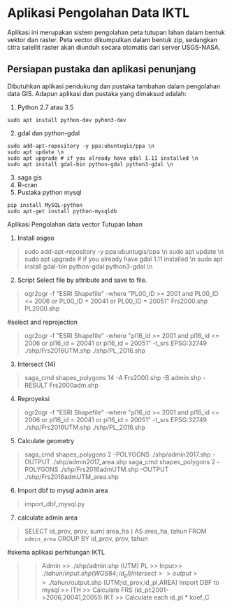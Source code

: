 ﻿# Aplikasi Pengolahan Data IKTL
Aplikasi ini merupakan sistem pengolahan peta tutupan lahan dalam bentuk vektor dan raster. Peta vector dikumpulkan dalam bentuk zip, sedangkan citra satellit raster akan diunduh secara otomatis dari server USGS-NASA. 

## Persiapan pustaka dan aplikasi penunjang
Dibutuhkan aplikasi pendukung dan pustaka tambahan dalam pengolahan data GIS. Adapun aplikasi dan pustaka yang dimaksud adalah:
1. Python 2.7 atau 3.5
```
sudo apt install python-dev pyhon3-dev
```
2. gdal dan python-gdal
```
sudo add-apt-repository -y ppa:ubuntugis/ppa \n
sudo apt update \n
sudo apt upgrade # if you already have gdal 1.11 installed \n
sudo apt install gdal-bin python-gdal python3-gdal \n
```
3. saga gis
4. R-cran
5. Pustaka python mysql
```
pip install MySQL-python
sudo apt-get install python-mysqldb
```


Aplikasi Pengolahan data vector Tutupan lahan 

1. Install osgeo
> sudo add-apt-repository -y ppa:ubuntugis/ppa \n
> sudo apt update \n
> sudo apt upgrade # if you already have gdal 1.11 installed \n
> sudo apt install gdal-bin python-gdal python3-gdal \n

2. Script Select file by attribute and save to file.
> ogr2ogr -f "ESRI Shapefile" -where "PL00_ID >= 2001 and PL00_ID <= 2006 or PL00_ID = 20041 or PL00_ID = 20051" Frs2000.shp PL2000.shp

#select and reprojection
> ogr2ogr -f "ESRI Shapefile" -where "pl16_id >= 2001 and pl16_id <= 2006 or pl16_id = 20041 or pl16_id = 20051" -t_srs EPSG:32749 ./shp/Frs2016UTM.shp ./shp/PL_2016.shp

3. Intersect (14)
> saga_cmd shapes_polygons 14 -A Frs2000.shp -B admin.shp -RESULT Frs2000adm.shp
 
4. Reproyeksi
> ogr2ogr -f "ESRI Shapefile" -where "pl16_id >= 2001 and pl16_id <= 2006 or pl16_id = 20041 or pl16_id = 20051" -t_srs EPSG:32749 ./shp/Frs2016UTM.shp ./shp/PL_2016.shp


5. Calculate geometry
> saga_cmd shapes_polygons 2 -POLYGONS ./shp/admin2017.shp -OUTPUT ./shp/admin2017_area.shp 
> saga_cmd shapes_polygons 2 -POLYGONS ./shp/Frs2016admUTM.shp -OUTPUT ./shp/Frs2016admUTM_area.shp


6. Import dbf to mysql admin area
> import_dbf_mysql.py

7. calculate admin area
> SELECT id_prov, prov, sum( area_ha ) AS area_ha, tahun FROM `admin_area` 
> GROUP BY id_prov, prov, tahun

#skema aplikasi perhitungan IKTL
>> Admin >> ./shp/admin.shp (UTM)
>> PL >> Input>> ./$tahun/input.shp (WGS84;id_pl)
>> Intersect >> output >>./$tahun/output.shp (UTM;id_prov,id_pl,AREA)
>> Import DBF to mysql >>
ITH >> Calculate FRS (id_pl:2001->2006,20041,20051)
IKT >> Calculate each id_pl * koef_C 



